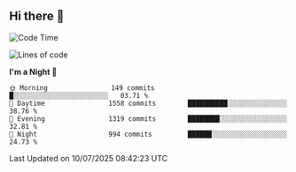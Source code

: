 ## Hi there 👋

<!--
**Wangmerlyn/Wangmerlyn** is a ✨ _special_ ✨ repository because its `README.md` (this file) appears on your GitHub profile.

Here are some ideas to get you started:

- 🔭 I’m currently working on ...
- 🌱 I’m currently learning ...
- 👯 I’m looking to collaborate on ...
- 🤔 I’m looking for help with ...
- 💬 Ask me about ...
- 📫 How to reach me: ...
- 😄 Pronouns: ...
- ⚡ Fun fact: ...
-->
<!--START_SECTION:waka-->
![Code Time](http://img.shields.io/badge/Code%20Time-411%20hrs%2022%20mins-blue)

![Lines of code](https://img.shields.io/badge/From%20Hello%20World%20I%27ve%20Written-20.1%20million%20lines%20of%20code-blue)

**I'm a Night 🦉** 

```text
🌞 Morning                149 commits         █░░░░░░░░░░░░░░░░░░░░░░░░   03.71 % 
🌆 Daytime                1558 commits        ██████████░░░░░░░░░░░░░░░   38.76 % 
🌃 Evening                1319 commits        ████████░░░░░░░░░░░░░░░░░   32.81 % 
🌙 Night                  994 commits         ██████░░░░░░░░░░░░░░░░░░░   24.73 % 
```



 Last Updated on 10/07/2025 08:42:23 UTC
<!--END_SECTION:waka-->
